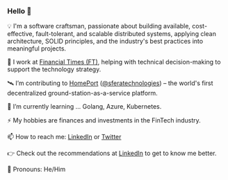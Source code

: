 ### Hello 👋

💡  I'm a software craftsman, passionate about building available, cost-effective, fault-tolerant, and scalable distributed systems, applying clean architecture, SOLID principles, and the industry's best practices into meaningful projects.

📰  I work at [Financial Times (FT)](https://www.ft.com/), helping with technical decision-making to support the technology strategy.

🛰  I’m contributing to [HomePort](https://homeport.network/) ([@sferatechnologies](https://medium.com/@sferatechnologies)) – the world's first decentralized ground-station-as-a-service platform.

🎯  I’m currently learning ... Golang, Azure, Kubernetes.

⚡  My hobbies are finances and investments in the FinTech industry.

📫  How to reach me: [LinkedIn](https://www.linkedin.com/in/nikolov96/) or [Twitter](https://twitter.com/mnikolov96)

👉 Check out the recommendations at [LinkedIn](https://www.linkedin.com/in/nikolov96/) to get to know me better.

👨  Pronouns: He/Him
